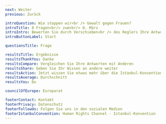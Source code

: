 ```yaml
---
next: Weiter
previous: Zurück

introQuestion: Wie stoppen wir<br /> Gewalt gegen Frauen?
introTitle: 8 Fragen<br/> zum<br/> 8. März
introIntro: Bewerten Sie durch Verschieben<br /> des Reglers Ihre Antworten
introButtonLabel: Start

questionsTitle: Frage

resultsTitle: Ergebnisse
resultsThankYou: Danke
resultsCompare: Vergleichen Sie Ihre Antworten mit Anderen
resultsShare: Geben Sie Ihr Wissen an andere weiter
resultsAction: Jetzt wissen Sie etwas mehr über die Istanbul-Konvention. Was können Sie tun?
resultsAverage: Durchschnitt
resultsYou: Du

councilOfEurope: Europarat

footerContact: Kontakt
footerPrivacy: Datenschutz
footerFollowUs: Folgen Sie uns in den sozialen Medien
footerIstanbulConvention: Human Rights Channel - Istanbul-Konvention
---
```

